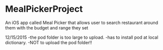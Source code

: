 # MealPickerProject
An iOS app called Meal Picker that allows user to search restaurant around them with the budget and range they set


12/15/2015
-the pod folder is too large to upload. 
-has to install pod at local dictionary.
-NOT to upload the pod folder!!

